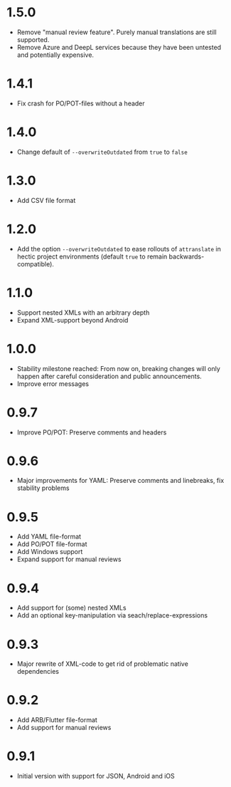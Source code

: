 # 1.5.0

- Remove "manual review feature". Purely manual translations are still supported.
- Remove Azure and DeepL services because they have been untested and potentially expensive.

# 1.4.1

- Fix crash for PO/POT-files without a header

# 1.4.0

- Change default of `--overwriteOutdated` from `true` to `false`

# 1.3.0

- Add CSV file format

# 1.2.0

- Add the option `--overwriteOutdated` to ease rollouts of `attranslate` in hectic project environments (default `true` to remain backwards-compatible).

# 1.1.0

- Support nested XMLs with an arbitrary depth
- Expand XML-support beyond Android

# 1.0.0

- Stability milestone reached: From now on, breaking changes will only happen after careful consideration and public announcements.
- Improve error messages

# 0.9.7

- Improve PO/POT: Preserve comments and headers

# 0.9.6

- Major improvements for YAML: Preserve comments and linebreaks, fix stability problems

# 0.9.5

- Add YAML file-format 
- Add PO/POT file-format 
- Add Windows support 
- Expand support for manual reviews

# 0.9.4

- Add support for (some) nested XMLs
- Add an optional key-manipulation via seach/replace-expressions

# 0.9.3

- Major rewrite of XML-code to get rid of problematic native dependencies

# 0.9.2

- Add ARB/Flutter file-format
- Add support for manual reviews

# 0.9.1

- Initial version with support for JSON, Android and iOS
